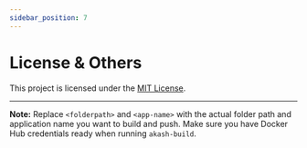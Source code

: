 ```yaml
---
sidebar_position: 7
---
```


# License & Others

This project is licensed under the [MIT License](LICENSE).

---

**Note:** Replace `<folderpath>` and `<app-name>` with the actual folder path and application name you want to build and push. Make sure you have Docker Hub credentials ready when running `akash-build`.